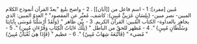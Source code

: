 ‌مُبين [مفرد]:
1 - اسم فاعل من [[أبان]] .
2 - واضح بليغ "يعدّ القرآن أنموذج الكلام المبين- نصر ‌مبين- {بِلِسَانٍ عَرَبِيٍّ ‌مُبِينٍ}: كاشف، مُعبِّر عن المقصود" ° العدوّ المبين: الذي يجاهر بالعداوة- الكتاب المُبين: القرآن الكريم.
3 - بيِّن ظاهر " {وَلَقَدْ أَرْسَلْنَا مُوسَى بِآيَاتِنَا وَسُلْطَانٍ ‌مُبِينٍ} ".
4 - مُظهر للحقّ من الباطل " {تِلْكَ ءَايَاتُ الْكِتَابِ وَقُرْءَانٍ ‌مُبِينٍ} ".
5 - مُضيء " {فَأَتْبَعَهُ شِهَابٌ ‌مُبِينٌ} ".
6 - عظيم " {فَإِذَا هِيَ ثُعْبَانٌ ‌مُبِينٌ} "